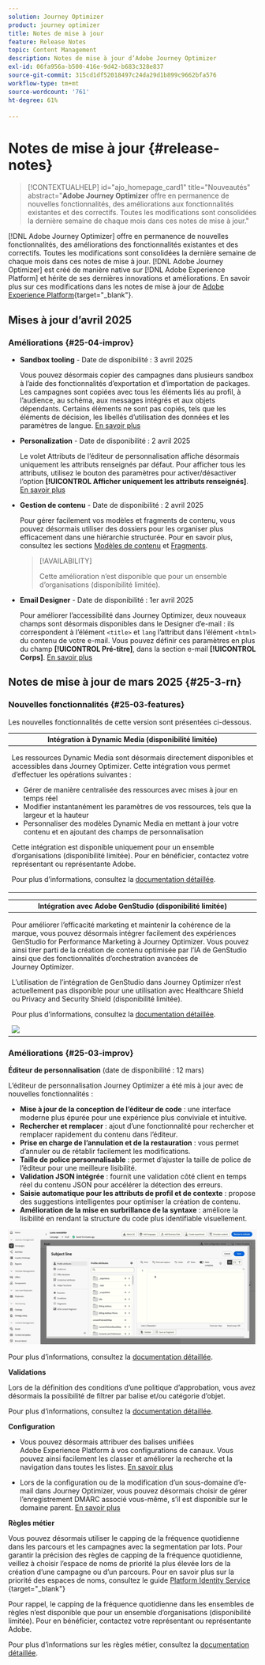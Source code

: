 ```yaml
---
solution: Journey Optimizer
product: journey optimizer
title: Notes de mise à jour
feature: Release Notes
topic: Content Management
description: Notes de mise à jour d’Adobe Journey Optimizer
exl-id: 06fa956a-b500-416e-9d42-b683c328e837
source-git-commit: 315cd1df52018497c24da29d1b899c9662bfa576
workflow-type: tm+mt
source-wordcount: '761'
ht-degree: 61%

---
```


# Notes de mise à jour {#release-notes}

>[!CONTEXTUALHELP]
>id="ajo_homepage_card1"
>title="Nouveautés"
>abstract="**Adobe Journey Optimizer** offre en permanence de nouvelles fonctionnalités, des améliorations aux fonctionnalités existantes et des correctifs. Toutes les modifications sont consolidées la dernière semaine de chaque mois dans ces notes de mise à jour."

[!DNL Adobe Journey Optimizer] offre en permanence de nouvelles fonctionnalités, des améliorations des fonctionnalités existantes et des correctifs. Toutes les modifications sont consolidées la dernière semaine de chaque mois dans ces notes de mise à jour. [!DNL Adobe Journey Optimizer] est créé de manière native sur [!DNL Adobe Experience Platform] et hérite de ses dernières innovations et améliorations. En savoir plus sur ces modifications dans les notes de mise à jour de [Adobe Experience Platform](https://experienceleague.adobe.com/docs/experience-platform/release-notes/latest.html?lang=fr){target="_blank"}.

## Mises à jour d’avril 2025

### Améliorations {#25-04-improv}


* **Sandbox tooling** - Date de disponibilité : 3 avril 2025

  Vous pouvez désormais copier des campagnes dans plusieurs sandbox à l’aide des fonctionnalités d’exportation et d’importation de packages. Les campagnes sont copiées avec tous les éléments liés au profil, à l’audience, au schéma, aux messages intégrés et aux objets dépendants. Certains éléments ne sont pas copiés, tels que les éléments de décision, les libellés d’utilisation des données et les paramètres de langue. [En savoir plus](../configuration/copy-objects-to-sandbox.md)

* **Personalization** - Date de disponibilité : 2 avril 2025

  Le volet Attributs de l’éditeur de personnalisation affiche désormais uniquement les attributs renseignés par défaut. Pour afficher tous les attributs, utilisez le bouton des paramètres pour activer/désactiver l’option **[!UICONTROL Afficher uniquement les attributs renseignés]**. [En savoir plus](../personalization/personalization-build-expressions.md)

* **Gestion de contenu** - Date de disponibilité : 2 avril 2025

  Pour gérer facilement vos modèles et fragments de contenu, vous pouvez désormais utiliser des dossiers pour les organiser plus efficacement dans une hiérarchie structurée. Pour en savoir plus, consultez les sections [Modèles de contenu](../content-management/access-content-templates.md#folders) et [Fragments](../content-management/manage-fragments.md#folders).

  >[!AVAILABILITY]
  >
  >Cette amélioration n’est disponible que pour un ensemble d’organisations (disponibilité limitée).

* **Email Designer** - Date de disponibilité : 1er avril 2025

  Pour améliorer l’accessibilité dans Journey Optimizer, deux nouveaux champs sont désormais disponibles dans le Designer d’e-mail : ils correspondent à l’élément `<title>` et `lang` l’attribut dans l’élément `<html>` du contenu de votre e-mail. Vous pouvez définir ces paramètres en plus du champ **[!UICONTROL Pré-titre]**, dans la section e-mail **[!UICONTROL Corps]**. [En savoir plus](../email/email-metadata.md)


## Notes de mise à jour de mars 2025 {#25-3-rn}


### Nouvelles fonctionnalités {#25-03-features}

Les nouvelles fonctionnalités de cette version sont présentées ci-dessous.

<!--table>
<thead>
<tr>
<th><strong>Integration with Adobe Express (Limited Availability)</strong><br/></th>
</tr>
</thead>
<tbody>
<tr>
<td>
<p>The Adobe Express integration in Adobe Journey Optimizer lets you use Adobe Express's editing tools directly during content creation, enabling you to resize, remove backgrounds, crop, and convert assets to JPEG or PNG.<p>
<p>Adobe Express integration in Adobe Journey Optimizer is currently only available for a set of organizations (Limited Availability). It cannot be deployed for use with Healthcare Shield or Privacy and Security Shield.</p>
<p>For more information, refer to the <a href="../integrations/express.md">detailed documentation</a>.</p>
</br>
<img src="assets/do-not-localize/express_resize.gif"/>
</td>
</tr>
</tbody>
</table-->


<!--table>
<thead>
<tr>
<th><strong>Journey metrics</strong><br/></th>
</tr>
</thead>
<tbody>
<tr>
<td>
<p>Journey metrics are now available, allowing you to measure the impact of your activities across the key metrics of your business and to provide clearer insights into your performance.</p>
<p>For more information, refer to the <a href="../building-journeys/success-metrics.md">detailed documentation</a>.</p>
<img src="assets/do-not-localize/success-metric.gif"/>
</td>
</tr>
</tbody>
</table-->

<!-- table>
<thead>
<tr>
<th><strong>Calendar view for journeys (Limited Availability)</strong><br/></th>
</tr>
</thead>
<tbody>
<tr>
<td>
<p>A calendar view is now available in Journey Optimizer to visualize all journeys activations. From this view, you can browse your journeys and check details and properties.<p>
<p>This change is only available for a set of organizations (Limited Availability). To gain access, contact your Adobe representative.</p>
<p>For more information, refer to the <a href="../configuration/rule-sets.md">detailed documentation</a>.</p>
</td>
</tr>
</tbody>
</table-->

<table>
<thead>
<tr>
<th><strong>Intégration à Dynamic Media (disponibilité limitée)</strong><br/></th>
</tr>
</thead>
<tbody>
<tr>
<td>
<p>Les ressources Dynamic Media sont désormais directement disponibles et accessibles dans Journey Optimizer. Cette intégration vous permet d’effectuer les opérations suivantes :
<ul>
<li>Gérer de manière centralisée des ressources avec mises à jour en temps réel</li>
<li>Modifier instantanément les paramètres de vos ressources, tels que la largeur et la hauteur</li>
<li>Personnaliser des modèles Dynamic Media en mettant à jour votre contenu et en ajoutant des champs de personnalisation</li>
</ul>
<p>
<p>Cette intégration est disponible uniquement pour un ensemble d’organisations (disponibilité limitée). Pour en bénéficier, contactez votre représentant ou représentante Adobe.</p>
<p>Pour plus d’informations, consultez la <a href="../integrations/aem-dynamic.md">documentation détaillée</a>.</p>
</td>
</tr>
</tbody>
</table>



<table>
<thead>
<tr>
<th><strong>Intégration avec Adobe GenStudio (disponibilité limitée)</strong><br/></th>
</tr>
</thead>
<tbody>
<tr>
<td>
<p>Pour améliorer l’efficacité marketing et maintenir la cohérence de la marque, vous pouvez désormais intégrer facilement des expériences GenStudio for Performance Marketing à Journey Optimizer. Vous pouvez ainsi tirer parti de la création de contenu optimisée par l’IA de GenStudio ainsi que des fonctionnalités d’orchestration avancées de Journey Optimizer.<p>
<p>L’utilisation de l’intégration de GenStudio dans Journey Optimizer n’est actuellement pas disponible pour une utilisation avec Healthcare Shield ou Privacy and Security Shield (disponibilité limitée).</p>
<p>Pour plus d’informations, consultez la <a href="../integrations/genstudio.md">documentation détaillée</a>.</p>
<img src="assets/do-not-localize/genstudio.gif"/>
</td>
</tr>
</tbody>
</table>


<!--table>
<thead>
<tr>
<th><strong>LINE channel (Limited Availability)</strong><br/></th>
</tr>
</thead>
<tbody>
<tr>
<td>
<p>Adobe Journey Optimizer has expanded its cross-channel capabilities to include support for the LINE channel. This enhancement allows you to create, edit, and preview LINE experiences enabling more personalized and engaging interactions. With LINE, you can connect with more customers, send relevant content, and improve your engagement.<p>
<p>This capability is only available for a set of organizations (Limited Availability). To gain access, contact your Adobe representative.</p>
<p>For more information, refer to the <a href="../configuration/rule-sets.md">detailed documentation</a>.</p>
</td>
</tr>
</tbody>
</table-->


### Améliorations {#25-03-improv}

**Éditeur de personnalisation** (date de disponibilité : 12 mars)

L’éditeur de personnalisation Journey Optimizer a été mis à jour avec de nouvelles fonctionnalités :
* **Mise à jour de la conception de l’éditeur de code** : une interface moderne plus épurée pour une expérience plus conviviale et intuitive.
* **Rechercher et remplacer** : ajout d’une fonctionnalité pour rechercher et remplacer rapidement du contenu dans l’éditeur.
* **Prise en charge de l’annulation et de la restauration** : vous permet d’annuler ou de rétablir facilement les modifications.
* **Taille de police personnalisable** : permet d’ajuster la taille de police de l’éditeur pour une meilleure lisibilité.
* **Validation JSON intégrée** : fournit une validation côté client en temps réel du contenu JSON pour accélérer la détection des erreurs.
* **Saisie automatique pour les attributs de profil et de contexte** : propose des suggestions intelligentes pour optimiser la création de contenu.
* **Amélioration de la mise en surbrillance de la syntaxe** : améliore la lisibilité en rendant la structure du code plus identifiable visuellement.

![Vidéo présentant la nouvelle fonctionnalité dans l’éditeur de personnalisation](assets/do-not-localize/personalization-editor.gif)

Pour plus d’informations, consultez la [documentation détaillée](../personalization/personalization-build-expressions.md).

**Validations**

Lors de la définition des conditions d’une politique d’approbation, vous avez désormais la possibilité de filtrer par balise et/ou catégorie d’objet.

Pour plus d’informations, consultez la [documentation détaillée](../test-approve/approval-policies.md).

**Configuration**

* Vous pouvez désormais attribuer des balises unifiées Adobe Experience Platform à vos configurations de canaux. Vous pouvez ainsi facilement les classer et améliorer la recherche et la navigation dans toutes les listes. [En savoir plus](../configuration/channel-surfaces.md#channel-config-tags)

* Lors de la configuration ou de la modification d’un sous-domaine d’e-mail dans Journey Optimizer, vous pouvez désormais choisir de gérer l’enregistrement DMARC associé vous-même, s’il est disponible sur le domaine parent. [En savoir plus](../configuration/dmarc-record.md#set-up-dmarc)

**Règles métier**

Vous pouvez désormais utiliser le capping de la fréquence quotidienne dans les parcours et les campagnes avec la segmentation par lots. Pour garantir la précision des règles de capping de la fréquence quotidienne, veillez à choisir l’espace de noms de priorité la plus élevée lors de la création d’une campagne ou d’un parcours. Pour en savoir plus sur la priorité des espaces de noms, consultez le guide [ Platform Identity Service ](https://experienceleague.adobe.com/fr/docs/experience-platform/identity/features/identity-graph-linking-rules/namespace-priority){target="_blank"}

Pour rappel, le capping de la fréquence quotidienne dans les ensembles de règles n’est disponible que pour un ensemble d’organisations (disponibilité limitée). Pour en bénéficier, contactez votre représentant ou représentante Adobe.

Pour plus d’informations sur les règles métier, consultez la [documentation détaillée](../configuration/rule-sets.md).

<!--**Deliverability**

You can now choose to have your emails relayed to your SMTP servers instead of being sent directly from Journey Optimizer to ISPs. This allows you to route final email deliveries through your own Mail Transfer Agents and IPs, or to perform final validations on the emails before sending them to your recipients. The SMTP relay capacity is available on demand - contact your Adobe representative.-->


